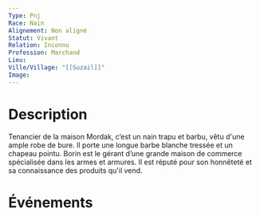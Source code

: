 ```yaml
---
Type: Pnj
Race: Nain
Alignement: Non aligné
Statut: Vivant
Relation: Inconnu
Profession: Marchand
Lieu:
Ville/Village: "[[Suzail]]"
Image:
---
```

# Description
Tenancier de la maison Mordak, c’est un nain trapu et barbu, vêtu d'une ample robe de bure. Il porte une longue barbe blanche tressée et un chapeau pointu. Borin est le gérant d’une grande maison de commerce spécialisée dans les armes et armures. Il est réputé pour son honnêteté et sa connaissance des produits qu'il vend.
# Événements
